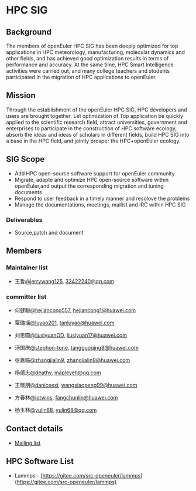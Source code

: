 # HPC SIG

## Background

The members of openEuler HPC SIG has been deeply optimized for top applications in HPC meteorology, manufacturing, molecular dynamics and other fields, and has achieved good optimization results in terms of performance and accuracy. At the same time, HPC Smart Intelligence activities were carried out, and many college teachers and students participated in the migration of HPC applications to openEuler.

## Mission

Through the establishment of the openEuler HPC SIG, HPC developers and users are brought together. Let optimization of Top application  be quickly applied to the scientific research field, attract universities, government and enterprises to participate in the construction of HPC software ecology, absorb the ideas and ideas of scholars in different fields, build HPC SIG into a base in the HPC field, and jointly prosper the HPC+openEuler ecology.

## SIG Scope

- Add HPC open-source software support for openEuler community
- Migrate, adapte and optimize HPC open-source software within openEuler,and output the corresponding migration and tuning documents
- Respond to user feedback in a timely manner and resolove the problems
- Manage the documentations, meetings, mailist and IRC within HPC SIG

### Deliverables

- Source,patch and document

## Members

### Maintainer list

- 王哲[@jerrywang125](https://gitee.com/jerrywang125), [32422240@qq.com](mailto:32422240@qq.com)

### committer list

- 何健聪[@hejiancong557](https://gitee.com/hejiancong557), [hejiancong1@huawei.com](mailto:hejiancong1@huawei.com)

- 覃璐瑶[@luyao201](https://gitee.com/luyao201), [tanluyao@huawei.com](mailto:tanluyao@huawei.com)

- 刘思圆[@liusiyuanOD](https://gitee.com/liusiyuanOD), [liusiyuan17@huawei.com](mailto:liusiyuan17@huawei.com)

- 汤国庆[@stephon-tone](https://gitee.com/stephon-tone), [tangguoqing8@huawei.com](mailto:tangguoqing8@huawei.com)

- 张嘉临[@zhangjialin9](https://gitee.com/zhangjialin9), [zhangjialin9@huawei.com](mailto:zhangjialin9@huawei.com)

- 杨德志[@deathy](https://gitee.com/deathy), [mapleyeh@qq.com](mailto:mapleyeh@qq.com)

- 王晓朋[@daniceexi](https://gitee.com/daniceexi), [wangxiaopeng99@huawei.com](mailto:wangxiaopeng99@huawei.com)

- 方春林[@iotwins](https://gitee.com/iotwins), [fangchunlin@huawei.com](mailto:fangchunlin@huawei.com)

- 杨玉林[@yulin68](https://gitee.com/yulin68), [yulin68@qq.com](mailto:yulin68@qq.com)

## Contact details

- [Mailing list](dev@openeuler.org)

## HPC Software List

- Lammps - [https://gitee.com/src-openeuler/lammps](https://gitee.com/src-openeuler/lammps)